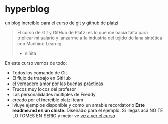 # hyperblog
un blog increible para el curso de git y github de platzi
>El curso de Git y GitHub de Platzi es lo que me hacía falta para triplicar mi salario y lanzarme a la industria del tejido de lana sintética con Machine  Learnig.
>- niñita

En este curso vemos de todo:
* Todos los comando de Git
* El flujo de trabajo en GitHub
* el verdadero amor por las buenas prácticas
* Trucos muy locos del profesor
* Las personalidades múltiples de Freddy
* creado por el increible platzi team
* ivluye ejemplos 
disponible
y como un amable recordatorio **Este readme.md es un chiste**. Diseñado para el ejemplo. Si llegas acá NO TE LO TOMES EN SERIO y mejor ve [ve a ver el curso](https://platzi.com/clases/git-github/)
